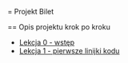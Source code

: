 = Projekt Bilet

== Opis projektu krok po kroku
* [Lekcja 0 - wstęp](http://kobietydokodu.pl/projekt-bilet-0-zaczynamy/)
* [Lekcja 1 - pierwsze linijki kodu](http://kobietydokodu.pl/projekt-bilet-1-pierwsze-linijki-kodu/)